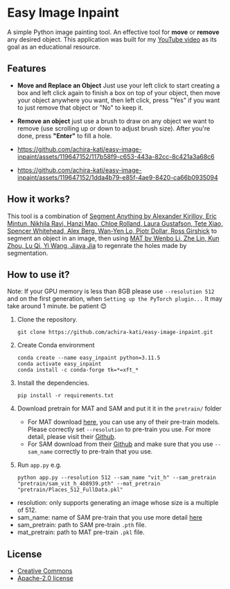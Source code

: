 # Easy Image Inpaint
A simple Python image painting tool. An effective tool for **move** or **remove** any desired object. This application was built for my [YouTube video](https://www.youtube.com/watch?v=3NwugMn3YJE&t=48s) as its goal as an educational resource.

## Features
- **Move and Replace an Object** Just use your left click to start creating a box and left click again to finish a box on top of your object, then move your object anywhere you want, then left click, press "Yes" if you want to just remove that object or "No" to keep it.
- **Remove an object** just use a brush to draw on any object we want to remove (use scrolling up or down to adjust brush size). After you're done, press **"Enter"** to fill a hole.
- https://github.com/achira-kati/easy-image-inpaint/assets/119647152/117b58f9-c653-443a-82cc-8c421a3a68c6


- https://github.com/achira-kati/easy-image-inpaint/assets/119647152/1dda4b79-e85f-4ae9-8420-ca66b0935094

## How it works?
This tool is a combination of [Segment Anything by Alexander Kirillov, Eric Mintun, Nikhila Ravi, Hanzi Mao, Chloe Rolland, Laura Gustafson, Tete Xiao, Spencer Whitehead, Alex Berg, Wan-Yen Lo, Piotr Dollar, Ross Girshick](https://ai.meta.com/research/publications/segment-anything/) to segment an object in an image, then using [MAT by Wenbo Li, Zhe Lin, Kun Zhou, Lu Qi, Yi Wang, Jiaya Jia](https://arxiv.org/abs/2203.15270) to regenrate the holes made by segmentation.


## How to use it?
Note: If your GPU memory is less than 8GB please use `--resolution 512` and on the first generation, when `Setting up the PyTorch plugin...` It may take around 1 minute. be patient :blush:
1. Clone the repository.
   ```
   git clone https://github.com/achira-kati/easy-image-inpaint.git
   ```
2. Create Conda environment
   ```
   conda create --name easy_inpaint python=3.11.5
   conda activate easy_inpaint
   conda install -c conda-forge tk=*=xft_*
   ```
4. Install the dependencies.
   ```
   pip install -r requirements.txt
   ```
4. Download pretrain for MAT and SAM and put it it in the `pretrain/` folder
   - For MAT download [here](https://mycuhk-my.sharepoint.com/personal/1155137927_link_cuhk_edu_hk/_layouts/15/onedrive.aspx?ga=1&id=%2Fpersonal%2F1155137927%5Flink%5Fcuhk%5Fedu%5Fhk%2FDocuments%2FRelease%2FMAT%2Fmodels), you can use any of their pre-train models. Please correctly set `--resolution` to pre-train you use. For more detail, please visit their [Github](https://github.com/fenglinglwb/mat?tab=readme-ov-file).
   - For SAM download from their [Github](https://github.com/facebookresearch/segment-anything?tab=readme-ov-file#model-checkpoints) and make sure that you use `--sam_name` correctly to pre-train that you use.

5. Run `app.py` e.g.
   ```
   python app.py --resolution 512 --sam_name "vit_h" --sam_pretrain "pretrain/sam_vit_h_4b8939.pth" --mat_pretrain "pretrain/Places_512_FullData.pkl"
   ```
- resolution: only supports generating an image whose size is a multiple of 512.
- sam_name: name of SAM pre-train that you use more detail [here](https://github.com/facebookresearch/segment-anything?tab=readme-ov-file#model-checkpoints)
- sam_pretrain: path to SAM pre-train `.pth` file.
- mat_pretrain: path to MAT pre-train `.pkl` file.


## License
- [Creative Commons](licenses/creative_commons_license.txt)
- [Apache-2.0 license](licenses/apache_license.txt)

